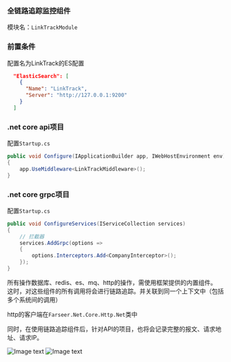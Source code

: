 ### 全链路追踪监控组件
模块名：`LinkTrackModule`

### 前置条件
配置名为LinkTrack的ES配置
```json
  "ElasticSearch": [
    {
      "Name": "LinkTrack",
      "Server": "http://127.0.0.1:9200"
    }
  ]
```

### .net core api项目
配置`Startup.cs`
```c#
public void Configure(IApplicationBuilder app, IWebHostEnvironment env)
{
    app.UseMiddleware<LinkTrackMiddleware>();
}
```

### .net core grpc项目
配置`Startup.cs`
```c#
public void ConfigureServices(IServiceCollection services)
{
    // 拦截器
    services.AddGrpc(options =>
    {
        options.Interceptors.Add<CompanyInterceptor>();
    });
}
```

所有操作数据库、redis、es、mq、http的操作，需使用框架提供的内置组件。
这时，对这些组件的所有调用将会进行链路追踪。并关联到同一个上下文中（包括多个系统间的调用）

http的客户端在`Farseer.Net.Core.Http.Net`类中

同时，在使用链路追踪组件后，针对API的项目，也将会记录完整的报文、请求地址、请求IP。

![Image text](https://images.gitee.com/uploads/images/2021/0716/151307_d4f5cb17_113074.png)
![Image text](https://images.gitee.com/uploads/images/2021/0716/151441_28948cd3_113074.png)